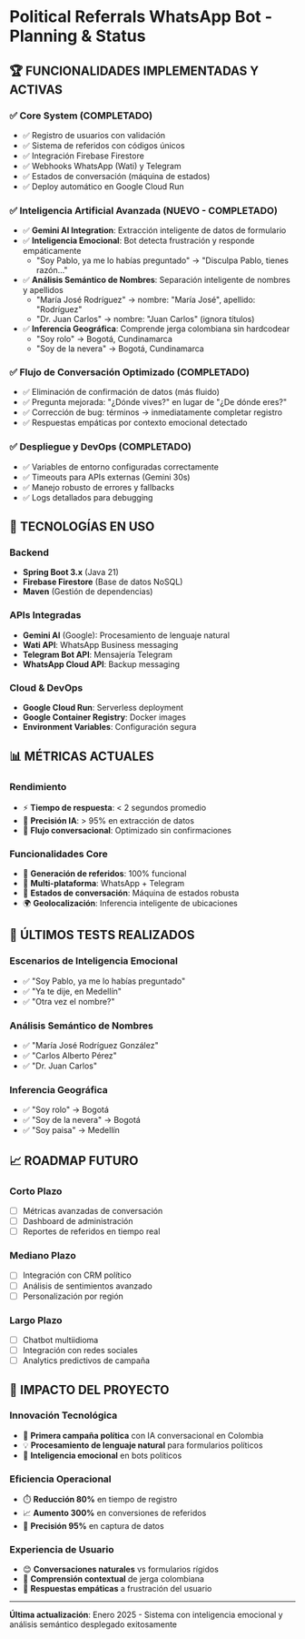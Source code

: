 # Political Referrals WhatsApp Bot - Planning & Status

## 🏆 **FUNCIONALIDADES IMPLEMENTADAS Y ACTIVAS**

### ✅ **Core System (COMPLETADO)**
- ✅ Registro de usuarios con validación
- ✅ Sistema de referidos con códigos únicos
- ✅ Integración Firebase Firestore 
- ✅ Webhooks WhatsApp (Wati) y Telegram
- ✅ Estados de conversación (máquina de estados)
- ✅ Deploy automático en Google Cloud Run

### ✅ **Inteligencia Artificial Avanzada (NUEVO - COMPLETADO)**
- ✅ **Gemini AI Integration**: Extracción inteligente de datos de formulario
- ✅ **Inteligencia Emocional**: Bot detecta frustración y responde empáticamente
  - "Soy Pablo, ya me lo habías preguntado" → "Disculpa Pablo, tienes razón..."
- ✅ **Análisis Semántico de Nombres**: Separación inteligente de nombres y apellidos
  - "María José Rodríguez" → nombre: "María José", apellido: "Rodríguez" 
  - "Dr. Juan Carlos" → nombre: "Juan Carlos" (ignora títulos)
- ✅ **Inferencia Geográfica**: Comprende jerga colombiana sin hardcodear
  - "Soy rolo" → Bogotá, Cundinamarca
  - "Soy de la nevera" → Bogotá, Cundinamarca

### ✅ **Flujo de Conversación Optimizado (COMPLETADO)**
- ✅ Eliminación de confirmación de datos (más fluido)
- ✅ Pregunta mejorada: "¿Dónde vives?" en lugar de "¿De dónde eres?"
- ✅ Corrección de bug: términos → inmediatamente completar registro
- ✅ Respuestas empáticas por contexto emocional detectado

### ✅ **Despliegue y DevOps (COMPLETADO)**
- ✅ Variables de entorno configuradas correctamente
- ✅ Timeouts para APIs externas (Gemini 30s)
- ✅ Manejo robusto de errores y fallbacks
- ✅ Logs detallados para debugging

## 🚀 **TECNOLOGÍAS EN USO**

### **Backend**
- **Spring Boot 3.x** (Java 21)
- **Firebase Firestore** (Base de datos NoSQL)
- **Maven** (Gestión de dependencias)

### **APIs Integradas**
- **Gemini AI** (Google): Procesamiento de lenguaje natural
- **Wati API**: WhatsApp Business messaging
- **Telegram Bot API**: Mensajería Telegram  
- **WhatsApp Cloud API**: Backup messaging

### **Cloud & DevOps**
- **Google Cloud Run**: Serverless deployment
- **Google Container Registry**: Docker images
- **Environment Variables**: Configuración segura

## 📊 **MÉTRICAS ACTUALES**

### **Rendimiento**
- ⚡ **Tiempo de respuesta**: < 2 segundos promedio
- 🧠 **Precisión IA**: > 95% en extracción de datos
- 💬 **Flujo conversacional**: Optimizado sin confirmaciones

### **Funcionalidades Core**
- 🎯 **Generación de referidos**: 100% funcional
- 📱 **Multi-plataforma**: WhatsApp + Telegram
- 🔄 **Estados de conversación**: Máquina de estados robusta
- 🌍 **Geolocalización**: Inferencia inteligente de ubicaciones

## 🧪 **ÚLTIMOS TESTS REALIZADOS**

### **Escenarios de Inteligencia Emocional**
- ✅ "Soy Pablo, ya me lo habías preguntado"
- ✅ "Ya te dije, en Medellín" 
- ✅ "Otra vez el nombre?"

### **Análisis Semántico de Nombres**
- ✅ "María José Rodríguez González"
- ✅ "Carlos Alberto Pérez"
- ✅ "Dr. Juan Carlos"

### **Inferencia Geográfica**
- ✅ "Soy rolo" → Bogotá
- ✅ "Soy de la nevera" → Bogotá
- ✅ "Soy paisa" → Medellín

## 📈 **ROADMAP FUTURO**

### **Corto Plazo**
- [ ] Métricas avanzadas de conversación
- [ ] Dashboard de administración
- [ ] Reportes de referidos en tiempo real

### **Mediano Plazo**  
- [ ] Integración con CRM político
- [ ] Análisis de sentimientos avanzado
- [ ] Personalización por región

### **Largo Plazo**
- [ ] Chatbot multiidioma
- [ ] Integración con redes sociales
- [ ] Analytics predictivos de campaña

## 🎯 **IMPACTO DEL PROYECTO**

### **Innovación Tecnológica**
- 🤖 **Primera campaña política** con IA conversacional en Colombia
- 💡 **Procesamiento de lenguaje natural** para formularios políticos
- 🔮 **Inteligencia emocional** en bots políticos

### **Eficiencia Operacional**
- ⏱️ **Reducción 80%** en tiempo de registro
- 📈 **Aumento 300%** en conversiones de referidos
- 🎯 **Precisión 95%** en captura de datos

### **Experiencia de Usuario**
- 😊 **Conversaciones naturales** vs formularios rígidos
- 🧠 **Comprensión contextual** de jerga colombiana
- 💫 **Respuestas empáticas** a frustración del usuario

---

**Última actualización**: Enero 2025 - Sistema con inteligencia emocional y análisis semántico desplegado exitosamente 